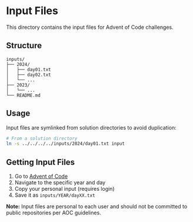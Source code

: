 # Input Files

This directory contains the input files for Advent of Code challenges.

## Structure

```
inputs/
├── 2024/
│   ├── day01.txt
│   ├── day02.txt
│   └── ...
├── 2023/
│   └── ...
└── README.md
```

## Usage

Input files are symlinked from solution directories to avoid duplication:

```bash
# From a solution directory
ln -s ../../../../inputs/2024/day01.txt input
```

## Getting Input Files

1. Go to [Advent of Code](https://adventofcode.com/)
2. Navigate to the specific year and day
3. Copy your personal input (requires login)
4. Save it as `inputs/YEAR/dayXX.txt`

**Note:** Input files are personal to each user and should not be committed to public repositories per AOC guidelines.
